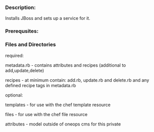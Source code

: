 ### Description:

Installs JBoss and sets up a service for it.

### Prerequsites:


### Files and Directories

required:

metadata.rb - contains attributes and recipes (additional to add,update,delete)

recipes - at minimum contain: add.rb, update.rb and delete.rb and any defined recipe tags in metadata.rb

optional:

templates - for use with the chef template resource

files - for use with the chef file resource

attributes - model outside of oneops cms for this private
